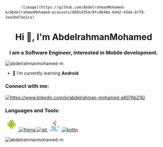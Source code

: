            ![image](https://github.com/AbdelrahmanMohamed-m/AbdelrahmanMohamed-m/assets/86914354/8fcd648a-6442-43da-b7f8-2ea3bd7ae1ca)
<h1 align="center">Hi 👋, I'm AbdelrahmanMohamed</h1>
<h3 align="center">I am a Software Engineer, interested in Mobile development.</h3>
<p align="left"> <img src="https://komarev.com/ghpvc/?username=abdelrahmanmohamed-m&label=Profile%20views&color=0e75b6&style=flat" alt="abdelrahmanmohamed-m" /> </p>

- 🌱 I’m currently learning **Android**

<h3 align="left">Connect with me:</h3>
<p align="left">
<a href="https://linkedin.com/in/https://www.linkedin.com/in/abdelrahman-mohamed-a8076b216/" target="blank"><img align="center" src="https://raw.githubusercontent.com/rahuldkjain/github-profile-readme-generator/master/src/images/icons/Social/linked-in-alt.svg" alt="https://www.linkedin.com/in/abdelrahman-mohamed-a8076b216/" height="30" width="40" /></a>
</p>

<h3 align="left">Languages and Tools:</h3>
<p align="left"> <a href="https://developer.android.com" target="_blank" rel="noreferrer"> <img src="https://raw.githubusercontent.com/devicons/devicon/master/icons/android/android-original-wordmark.svg" alt="android" width="40" height="40"/> </a> <a href="https://www.figma.com/" target="_blank" rel="noreferrer"> <img src="https://www.vectorlogo.zone/logos/figma/figma-icon.svg" alt="figma" width="40" height="40"/> </a> <a href="https://git-scm.com/" target="_blank" rel="noreferrer"> <img src="https://www.vectorlogo.zone/logos/git-scm/git-scm-icon.svg" alt="git" width="40" height="40"/> </a> <a href="https://www.java.com" target="_blank" rel="noreferrer"> <img src="https://raw.githubusercontent.com/devicons/devicon/master/icons/java/java-original.svg" alt="java" width="40" height="40"/> </a> <a href="https://kotlinlang.org" target="_blank" rel="noreferrer"> <img src="https://www.vectorlogo.zone/logos/kotlinlang/kotlinlang-icon.svg" alt="kotlin" width="40" height="40"/> </a> </p>

<p><img align="center" src="https://github-readme-streak-stats.herokuapp.com/?user=abdelrahmanmohamed-m&" alt="abdelrahmanmohamed-m" /></p>
